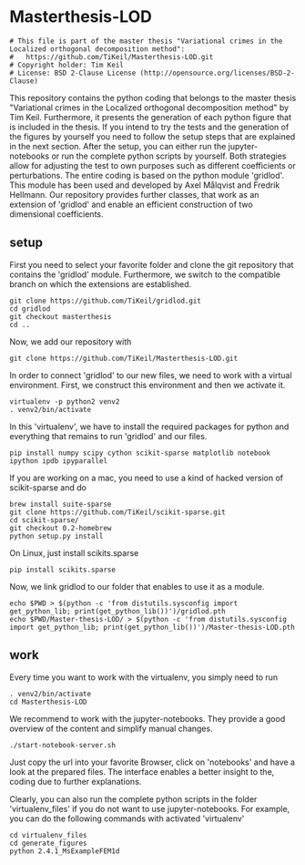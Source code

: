 # Masterthesis-LOD

```
# This file is part of the master thesis "Variational crimes in the Localized orthogonal decomposition method":
#   https://github.com/TiKeil/Masterthesis-LOD.git
# Copyright holder: Tim Keil 
# License: BSD 2-Clause License (http://opensource.org/licenses/BSD-2-Clause)
```

This repository contains the python coding that belongs to the master thesis "Variational crimes in the Localized orthogonal decomposition method" by Tim Keil. Furthermore, it presents the generation of each python figure that is included in the thesis. If you intend to try the tests and the generation of the figures by yourself you need to follow the setup steps that are explained in the next section. After the setup, you can either run the jupyter-notebooks or run the complete python scripts by yourself. Both strategies allow for adjusting the test to own purposes such as different coefficients or perturbations.
The entire coding is based on the python module 'gridlod'. This module has been used and developed by Axel Målqvist and Fredrik Hellmann. Our repository provides further classes, that work as an extension of 'gridlod' and enable an efficient construction of two dimensional coefficients. 

## setup

First you need to select your favorite folder and clone the git repository that contains the 'gridlod' module. Furthermore, we switch to the compatible branch on which the extensions are established.

```
git clone https://github.com/TiKeil/gridlod.git
cd gridlod
git checkout masterthesis
cd ..
```

Now, we add our repository with
``` 
git clone https://github.com/TiKeil/Masterthesis-LOD.git
```

In order to connect 'gridlod' to our new files, we need to work with a virtual environment. First, we construct this environment and then we activate it.

```
virtualenv -p python2 venv2
. venv2/bin/activate
```

In this 'virtualenv', we have to install the required packages for python and everything that remains to run 'gridlod' and our files. 

```
pip install numpy scipy cython scikit-sparse matplotlib notebook ipython ipdb ipyparallel
```

If you are working on a mac, you need to use a kind of hacked version of scikit-sparse and do

```
brew install suite-sparse
git clone https://github.com/TiKeil/scikit-sparse.git
cd scikit-sparse/
git checkout 0.2-homebrew
python setup.py install
```

On Linux, just install scikits.sparse

```
pip install scikits.sparse
```

Now, we link gridlod to our folder that enables to use it as a module.

```
echo $PWD > $(python -c 'from distutils.sysconfig import get_python_lib; print(get_python_lib())')/gridlod.pth
echo $PWD/Master-thesis-LOD/ > $(python -c 'from distutils.sysconfig import get_python_lib; print(get_python_lib())')/Master-thesis-LOD.pth
```

## work

Every time you want to work with the virtualenv, you simply need to run 

```
. venv2/bin/activate
cd Masterthesis-LOD
```

We recommend to work with the jupyter-notebooks. They provide a good overview of the content and simplify manual changes.  

```
./start-notebook-server.sh
```

Just copy the url into your favorite Browser, click on 'notebooks' and have a look at the prepared files. The interface enables a better insight to the, coding due to further explanations.

Clearly, you can also run the complete python scripts in the folder 'virtualenv_files' if you do not want to use jupyter-notebooks. For example, you can do the following commands with activated 'virtualenv'

```
cd virtualenv_files
cd generate_figures
python 2.4.1_MsExampleFEM1d
```
